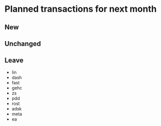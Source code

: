 # Planned transactions for next month

## New

## Unchanged

## Leave
- lin
- dash
- fast
- gehc
- zs
- pdd
- rost
- adsk
- meta
- ea